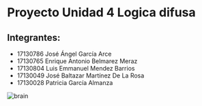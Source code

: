 # Proyecto Unidad 4 Logica difusa

## Integrantes: 

* 17130786	José Ángel García Arce
* 17130765	Enrique Antonio Belmarez Meraz
* 17130804	Luis Emmanuel Mendez Barrios
* 17130049	José Baltazar Martínez De La Rosa
* 17130028	Patricia García Almanza


![brain](https://user-images.githubusercontent.com/55725996/120947937-9cd70300-c706-11eb-9788-d43ae8d01c28.jpg)

